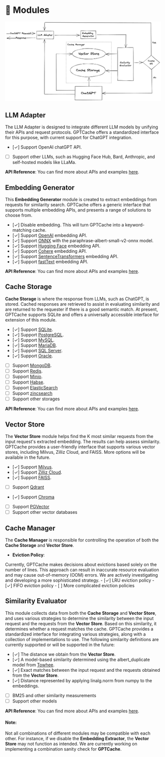# 🤗 Modules

![GPTCache Struct](GPTCacheStructure.png)

## LLM Adapter

The LLM Adapter is designed to integrate different LLM models by unifying their APIs and request protocols. GPTCache offers a standardized interface for this purpose, with current support for ChatGPT integration.

  - [✓] Support OpenAI chatGPT API.
  - [ ] Support other LLMs, such as Hugging Face Hub, Bard, Anthropic, and self-hosted models like LLaMa.

**API Reference**: You can find more about APIs and examples [here](./references/adapter.html).

## Embedding Generator 

This **Embedding Generator** module is created to extract embeddings from requests for similarity search. GPTCache offers a generic interface that supports multiple embedding APIs, and presents a range of solutions to choose from. 

  - [✓] Disable embedding. This will turn GPTCache into a keyword-matching cache.
  - [✓] Support [OpenAI](https://platform.openai.com/docs/guides/embeddings) embedding API.
  - [✓] Support [ONNX](https://onnx.ai/) with the paraphrase-albert-small-v2-onnx model.
  - [✓] Support [Hugging Face](https://huggingface.co/) embedding API.
  - [✓] Support [Cohere](https://docs.cohere.ai/reference/embed) embedding API.
  - [✓] Support [SentenceTransformers](https://www.sbert.net) embedding API.
  - [✓] Support [fastText](https://fasttext.cc) embedding API.

**API Reference**: You can find more about APIs and examples [here](./references/embedding.html).

## Cache Storage

**Cache Storage** is where the response from LLMs, such as ChatGPT, is stored. Cached responses are retrieved to assist in evaluating similarity and are returned to the requester if there is a good semantic match. At present, GPTCache supports SQLite and offers a universally accessible interface for extension of this module.

  - [✓] Support [SQLite](https://sqlite.org/docs.html).
  - [✓] Support [PostgreSQL](https://www.postgresql.org/).
  - [✓] Support [MySQL](https://www.mysql.com/).
  - [✓] Support [MariaDB](https://mariadb.org/).
  - [✓] Support [SQL Server](https://www.microsoft.com/en-us/sql-server/).
  - [✓] Support [Oracle](https://www.oracle.com/).
  - [ ] Support [MongoDB](https://www.mongodb.com/).
  - [ ] Support [Redis](https://redis.io/).
  - [ ] Support [Minio](https://min.io/).
  - [ ] Support [Habse](https://hbase.apache.org//).
  - [ ] Support [ElasticSearch](https://www.elastic.co/)
  - [ ] Support [zincsearch](https://zinc.dev/)
  - [ ] Support other storages

**API Reference**: You can find more about APIs and examples [here](./references/cache.html).

## Vector Store

The **Vector Store** module helps find the K most similar requests from the input request's extracted embedding. The results can help assess similarity. GPTCache provides a user-friendly interface that supports various vector stores, including Milvus, Zilliz Cloud, and FAISS. More options will be available in the future.

  - [✓] Support [Milvus](https://milvus.io/).
  - [✓] Support [Zilliz Cloud](https://cloud.zilliz.com/).
  - [✓] Support [FAISS](https://faiss.ai/).
  - [ ] Support [Qdrant](https://qdrant.tech/)
  - [✓] Support [Chroma](https://www.trychroma.com/)
  - [ ] Support [PGVector](https://github.com/pgvector/pgvector)
  - [ ] Support other vector databases

## Cache Manager

The **Cache Manager** is responsible for controlling the operation of both the **Cache Storage** and **Vector Store**.
  - **Eviction Policy**:

  Currently, GPTCache makes decisions about evictions based solely on the number of lines. This approach can result in inaccurate resource evaluation and may cause out-of-memory (OOM) errors. We are actively investigating and developing a more sophisticated strategy.
    - [✓] LRU eviction policy
    - [✓] FIFO eviction policy
    - [ ] More complicated eviction policies

## Similarity Evaluator

This module collects data from both the **Cache Storage** and **Vector Store**, and uses various strategies to determine the similarity between the input request and the requests from the **Vector Store**. Based on this similarity, it determines whether a request matches the cache. GPTCache provides a standardized interface for integrating various strategies, along with a collection of implementations to use. The following similarity definitions are currently supported or will be supported in the future:

  - [✓] The distance we obtain from the **Vector Store**.
  - [✓] A model-based similarity determined using the albert_duplicate model from [Towhee](https://towhee.io/).
  - [✓] Exact matches between the input request and the requests obtained from the **Vector Store**.
  - [✓] Distance represented by applying linalg.norm from numpy to the embeddings.
  - [ ] BM25 and other similarity measurements
  - [ ] Support other models

**API Reference**: You can find more about APIs and examples [here](./references/similarity_evaluation.html).
 
  
#### Note: 
Not all combinations of different modules may be compatible with each other. For instance, if we disable the **Embedding Extractor**, the **Vector Store** may not function as intended. We are currently working on implementing a combination sanity check for **GPTCache**.